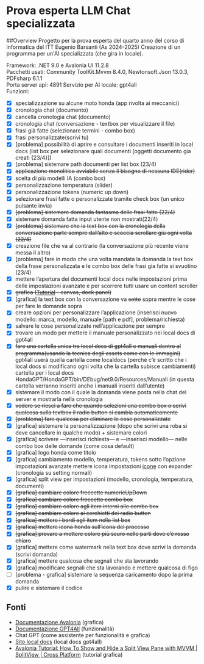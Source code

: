 # Prova esperta LLM Chat specializzata

##Overview
Progetto per la prova esperta del quarto anno del corso di informatica del ITT Eugenio Barsanti (As 2024-2025)
Creazione di un programma per un'AI specializzata (che gira in locale).

Framework: .NET 9.0 e Avalonia UI 11.2.8  
Pacchetti usati: Community ToolKit.Mvvm 8.4.0, Newtonsoft.Json 13.0.3, PDFsharp 6.1.1  
Porta server api: 4891
Servizio per AI locale: gpt4all  
Funzioni:

- [x] specializzazione su alcune moto honda (app rivolta ai meccanici)  
- [x] cronologia chat (documento)  
- [x] cancella cronologia chat (documento)  
- [x] cronologia chat (conversazione \- textbox per visualizzare il file)  
- [x] frasi già fatte (selezionare termini \- combo box)  
- [x] frasi personalizzate(scrivi tu)  
- [x] \[problema\] possibilità di aprire e consultare i documenti inseriti in local docs (list box per selezionare quali documenti \[oggetti documento gia creati {23/4}\])  
- [x] \[problema\] sistemare path documenti per list box (23/4)  
- [x] ~~applicazione monolitica avviabile senza il bisogno di nessuna IDE(rider)~~  
- [x] scelta di più modelli IA (combo box)  
- [x] personalizzazione temperatura (slider)  
- [x] personalizzazione tokens (numeric up down)  
- [x] selezionare frasi fatte o personalizzate tramite check box (un unico pulsante invia)  
- [x] ~~\[problema\] sistemare domanda fantasma delle frasi fatte (22/4)~~  
- [x] sistemare domanda fatta input utente non mostrati(22/4)  
- [x] ~~\[problema\] sistemare che la text box con la cronologia della conversazione parte sempre dall’alto e scoccia scrollare giù ogni volta (22/4)~~  
- [x] creazione file che va al contrario (la conversazione più recente viene messa il altro)  
- [x] \[problema\] fare in modo che una volta mandata la domanda la text box della frase personalizzata e le combo box delle frasi gia fatte si svuotino (23/4)  
- [x] mettere l’apertura dei documenti local docs nelle impostazioni prima delle impostazioni avanzate e per scorrere tutti usare un content scroller  
- [x] ~~grafica ([Tutorial](https://www.youtube.com/@AngelSix/videos) \- canvas, dock panel)~~  
- [x] \[grafica\] la text box con la conversazione va ~~sotto~~ sopra mentre le cose per fare le domande sopra  
- [x] creare opzioni per personalizzare l’applicazione (inserisci nuovo modello: marca, modello, manuale \[path e pdf\], problema/richiesta)  
- [x] salvare le cose personalizzate nell’applicazione per sempre  
- [x] trovare un modo per mettere il manuale personalizzato nei local docs di gpt4all  
- [x] ~~fare una cartella unica tra local docs di gpt4all e manuali dentro al programma(usando la tecnica degli assets come con le immagini)~~ gpt4all userà quella cartella come localdocs (perché c’è scritto che i local docs si modificano ogni volta che la cartella subisce cambiamenti) cartella per i local docs HondaGPT/HondaGPT/bin/DEbug/net9.0/Resources/Manuali (in questa cartella verranno inseriti anche i manuali inseriti dall’utente)  
- [x] sistemare il modo con il quale la domanda viene posta nella chat del server e mostrarla nella cronologia  
- [x] ~~vedere se riesci a fare che quando selezioni una combo box o scrivi qualcosa sulla textbox il radio button si cambia automaticamente~~  
- [x] ~~\[problema\] fare qualcosa per eliminare le cose personalizzate~~  
- [x] \[grafica\] sistemare la personalizzazione (dopo che scrivi una roba si deve cancellare in qualche modo) \+ sistemare colori  
- [x] \[grafica\] scrivere —inserisci richiesta— e —inserisci modello— nelle combo box delle domande (come cosa default)  
- [x] \[grafica\] logo honda come titolo  
- [x] \[grafica\] cambiamento modello, temperatura, tokens sotto l’opzione impostazioni avanzate mettere icona impostazioni [icone](https://avaloniaui.github.io/icons.html) con expander (cronologia su setting normali)  
- [x] \[grafica\] split view per impostazioni (modello, cronologia, temperatura, documenti)  
- [x] ~~\[grafica\] cambiare colore freccette numericUpDown~~  
- [x] ~~\[grafica\] cambiare colore freccette combo box~~  
- [x] ~~\[grafica\] cambiare colore agli item interni alle combo box~~  
- [x] ~~\[grafica\] cambiare colore ai cerchietti dei radio button~~  
- [x] ~~\[grafica\] mettere i bordi agli item nella list box~~  
- [x] ~~\[grafica\] mettere icona honda sull’icona del processo~~  
- [x] ~~\[grafica\] provare a mettere colore più scuro nelle parti dove c’è rosso chiaro~~  
- [x] \[grafica\] mettere come watermark nella text box dove scrivi la domanda (scrivi domanda)  
- [x] \[grafica\] mettere qualcosa che segnali che sta lavorando  
- [x] \[grafica\] modificare segnali che sta lavorando e mettere qualcosa di figo  
- [ ] \[problema \- grafica\] sistemare la sequenza caricamento dopo la prima domanda  
- [x] pulire e sistemare il codice
## Fonti

* [Documentazione Avalonia](https://docs.avaloniaui.net/) (grafica)  
* [Documentazione GPT4All](https://docs.gpt4all.io/) (funzionalità)  
* Chat GPT (come assistente per funzionalità e grafica)  
* [Sito local docs](https://www.manualeduso.it/motore/honda?category=auto-barche-moto) (local docs gpt4all)  
* [Avalonia Tutorial: How To Show and Hide a Split View Pane with MVVM | SplitView | Cross Platform](https://youtu.be/oBpCrMsrx-0) (tutorial grafica)
